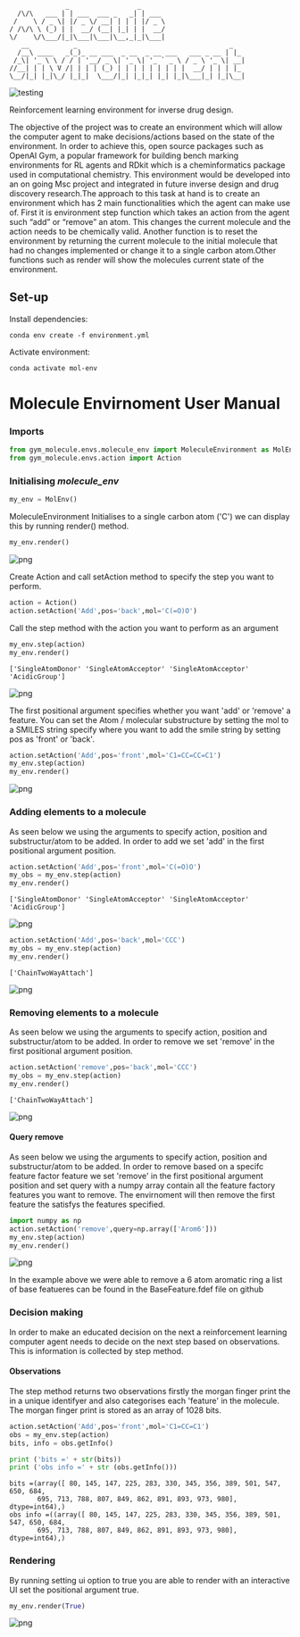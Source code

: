 ```
              _                 _      
  /\/\   ___ | | ___  ___ _   _| | ___ 
 /    \ / _ \| |/ _ \/ __| | | | |/ _ \
/ /\/\ \ (_) | |  __/ (__| |_| | |  __/
\/    \/\___/|_|\___|\___|\__,_|_|\___|
   __           _                                      _   
  /__\ ____   _(_)_ __ ___  _ __  _ __ ___   ___ _ __ | |_ 
 /_\| '_ \ \ / / | '__/ _ \| '_ \| '_ ` _ \ / _ \ '_ \| __|
//__| | | \ V /| | | | (_) | | | | | | | | |  __/ | | | |_ 
\__/|_| |_|\_/ |_|_|  \___/|_| |_|_| |_| |_|\___|_| |_|\__|

```                                                        
![testing](https://github.com/robmacc/capstone-molecule-environment/workflows/testing/badge.svg)

Reinforcement learning environment for inverse drug design.

The objective of the project was to create an environment which will allow the computer agent to make decisions/actions based on the state of the environment. In order to achieve this, open source packages such as OpenAI Gym, a popular framework for building bench marking environments for RL agents and RDkit which is a cheminformatics package used in computational chemistry.
This environment would be developed into an on going Msc project and integrated in future inverse design and drug discovery research.The approach to this task at hand is to create an environment which has 2 main functionalities which the agent can make use of. First it is environment step function which takes an action from the agent such “add” or “remove” an atom. This changes the current molecule and the action needs to be chemically valid.
Another function is to reset the environment by returning the current molecule to the initial molecule that had no changes implemented or change it to a single carbon atom.Other functions such as render will show the molecules current state of the environment.

## Set-up

Install dependencies:
```
conda env create -f environment.yml
```
Activate environment:
```
conda activate mol-env
```
# Molecule Envirnoment User Manual

### Imports


```python
from gym_molecule.envs.molecule_env import MoleculeEnvironment as MolEnv
from gym_molecule.envs.action import Action

```

### Initialising _molecule_env_


```python
my_env = MolEnv()
```

    

MoleculeEnvironment Initialises to a single carbon atom ('C')  we can display this by running render() method.


```python
my_env.render()
```




![png](README_img/output_6_0.png)



Create Action and call setAction method to specify the step you want to perform.


```python
action = Action()
action.setAction('Add',pos='back',mol='C(=O)O')
```

Call the step method with the action you want to perform as an argument


```python
my_env.step(action)
my_env.render()
```

    ['SingleAtomDonor' 'SingleAtomAcceptor' 'SingleAtomAcceptor' 'AcidicGroup']
    




![png](README_img/output_10_1.png)



The first positional argument specifies whether you want 'add' or 'remove' a feature. You can set the Atom / molecular substructure by setting the mol to a SMILES string  specify where you want to add the smile string by setting pos as 'front' or 'back'. 


```python
action.setAction('Add',pos='front',mol='C1=CC=CC=C1')
my_env.step(action)
my_env.render()
```




![png](README_img/output_12_1.png)



### Adding elements to a molecule

As seen below we using the arguments to specify action, position and substructur/atom to be added. In order to add we set 'add' in the first positional argument position.


```python
action.setAction('Add',pos='front',mol='C(=O)O')
my_obs = my_env.step(action)
my_env.render()
```

    ['SingleAtomDonor' 'SingleAtomAcceptor' 'SingleAtomAcceptor' 'AcidicGroup']
    




![png](README_img/output_15_1.png)




```python
action.setAction('Add',pos='back',mol='CCC')
my_obs = my_env.step(action)
my_env.render()
```

    ['ChainTwoWayAttach']
    




![png](README_img/output_16_1.png)



### Removing elements to a molecule

As seen below we using the arguments to specify action, position and substructur/atom to be added. In order to remove we set 'remove' in the first positional argument position.


```python
action.setAction('remove',pos='back',mol='CCC')
my_obs = my_env.step(action)
my_env.render()
```

    ['ChainTwoWayAttach']
    




![png](README_img/output_19_1.png)



#### Query remove

As seen below we using the arguments to specify action, position and substructur/atom to be added. In order to remove based on a specifc feature factor feature we set 'remove' in the first positional argument position and set query with a numpy array contain all the feature factory features you want to remove. The envirnoment will then remove the first feature the satisfys the features specified.


```python
import numpy as np
action.setAction('remove',query=np.array(['Arom6'])) 
my_env.step(action)
my_env.render() 
```




![png](README_img/output_22_0.png)



In the example above we were able to remove a 6 atom aromatic ring a list of base featueres can be found in the BaseFeature.fdef file on github

### Decision making 

In order to make an educated decision on the next a reinforcement learning computer agent needs to decide on the next step based on observations. This is information is collected by step method. 

#### Observations

The step method returns two observations firstly the morgan finger print the in a unique identifyer and also categorises each 'feature' in the molecule. The morgan finger print is stored as an array of 1028 bits.


```python
action.setAction('Add',pos='front',mol='C1=CC=C1') 
obs = my_env.step(action)
bits, info = obs.getInfo()
```
    


```python
print ('bits =' + str(bits))
print ('obs info =' + str (obs.getInfo()))
```

    bits =(array([ 80, 145, 147, 225, 283, 330, 345, 356, 389, 501, 547, 650, 684,
           695, 713, 788, 807, 849, 862, 891, 893, 973, 980], dtype=int64),)
    obs info =((array([ 80, 145, 147, 225, 283, 330, 345, 356, 389, 501, 547, 650, 684,
           695, 713, 788, 807, 849, 862, 891, 893, 973, 980], dtype=int64),)

### Rendering 

By running setting ui option to true you are able to render with an interactive UI set the positional argument true.


```python
my_env.render(True)
```




![png](README_img/output_32_0.png)


